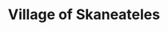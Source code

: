 ---
title: Village of Skaneateles
url: /village-of-skaneateles/
latitude: 42.946
longitude: -76.43
---